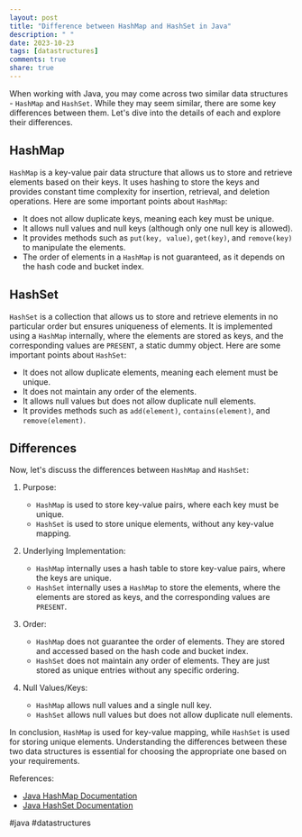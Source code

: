 ```yaml
---
layout: post
title: "Difference between HashMap and HashSet in Java"
description: " "
date: 2023-10-23
tags: [datastructures]
comments: true
share: true
---
```


When working with Java, you may come across two similar data structures - `HashMap` and `HashSet`. While they may seem similar, there are some key differences between them. Let's dive into the details of each and explore their differences.

## HashMap

`HashMap` is a key-value pair data structure that allows us to store and retrieve elements based on their keys. It uses hashing to store the keys and provides constant time complexity for insertion, retrieval, and deletion operations. Here are some important points about `HashMap`:

- It does not allow duplicate keys, meaning each key must be unique.
- It allows null values and null keys (although only one null key is allowed).
- It provides methods such as `put(key, value)`, `get(key)`, and `remove(key)` to manipulate the elements.
- The order of elements in a `HashMap` is not guaranteed, as it depends on the hash code and bucket index.

## HashSet

`HashSet` is a collection that allows us to store and retrieve elements in no particular order but ensures uniqueness of elements. It is implemented using a `HashMap` internally, where the elements are stored as keys, and the corresponding values are `PRESENT`, a static dummy object. Here are some important points about `HashSet`:

- It does not allow duplicate elements, meaning each element must be unique.
- It does not maintain any order of the elements.
- It allows null values but does not allow duplicate null elements.
- It provides methods such as `add(element)`, `contains(element)`, and `remove(element)`.

## Differences

Now, let's discuss the differences between `HashMap` and `HashSet`:

1. Purpose:
   - `HashMap` is used to store key-value pairs, where each key must be unique.
   - `HashSet` is used to store unique elements, without any key-value mapping.

2. Underlying Implementation:
   - `HashMap` internally uses a hash table to store key-value pairs, where the keys are unique.
   - `HashSet` internally uses a `HashMap` to store the elements, where the elements are stored as keys, and the corresponding values are `PRESENT`.

3. Order:
   - `HashMap` does not guarantee the order of elements. They are stored and accessed based on the hash code and bucket index.
   - `HashSet` does not maintain any order of elements. They are just stored as unique entries without any specific ordering.

4. Null Values/Keys:
   - `HashMap` allows null values and a single null key. 
   - `HashSet` allows null values but does not allow duplicate null elements.

In conclusion, `HashMap` is used for key-value mapping, while `HashSet` is used for storing unique elements. Understanding the differences between these two data structures is essential for choosing the appropriate one based on your requirements.

References:
- [Java HashMap Documentation](https://docs.oracle.com/en/java/javase/15/docs/api/java.base/java/util/HashMap.html)
- [Java HashSet Documentation](https://docs.oracle.com/en/java/javase/15/docs/api/java.base/java/util/HashSet.html)

#java #datastructures